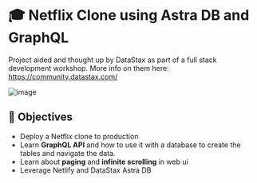 <!--- STARTEXCLUDE --->
# 🎓 Netflix Clone using Astra DB and GraphQL

Project aided and thought up by DataStax as part of a full stack development workshop. More info on them here: https://community.datastax.com/

![image](./img/ui.png)

## 🎯 Objectives
* Deploy a Netflix clone to production
* Learn **GraphQL API** and how to use it with a database to create the tables and navigate the data.
* Learn about **paging** and **infinite scrolling** in web ui
* Leverage Netlify and DataStax Astra DB
